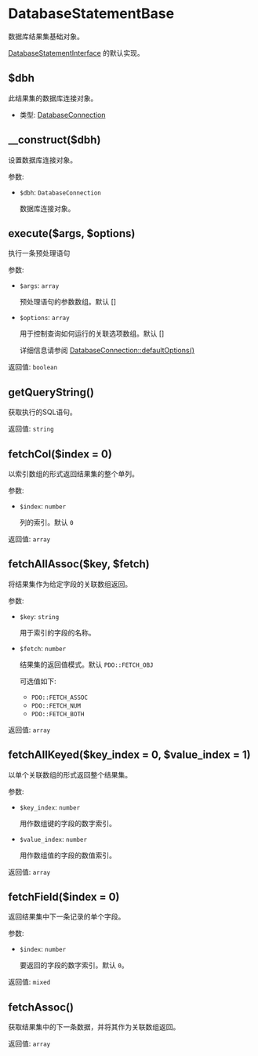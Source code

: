 # DatabaseStatementBase
数据库结果集基础对象。

[DatabaseStatementInterface](./databasestatementinterface) 的默认实现。


## $dbh

此结果集的数据库连接对象。

- 类型: [DatabaseConnection](./databaseconnection)



## __construct($dbh)

设置数据库连接对象。

参数:
- `$dbh`: `DatabaseConnection`

    数据库连接对象。


## execute($args, $options)

执行一条预处理语句

参数:
- `$args`: `array`

    预处理语句的参数数组。默认 []

- `$options`: `array`

    用于控制查询如何运行的关联选项数组。默认 []

    详细信息请参阅 [DatabaseConnection::defaultOptions()](./databaseconnection.html#defaultoptions)

返回值: `boolean`


## getQueryString()

获取执行的SQL语句。

返回值: `string`


## fetchCol($index = 0)

以索引数组的形式返回结果集的整个单列。

参数:
- `$index`: `number`

    列的索引。默认 `0`

返回值: `array`


## fetchAllAssoc($key, $fetch)

将结果集作为给定字段的关联数组返回。

参数:
- `$key`: `string`

    用于索引的字段的名称。

- `$fetch`: `number`

    结果集的返回值模式。默认 `PDO::FETCH_OBJ`

    可选值如下:
    - `PDO::FETCH_ASSOC`
    - `PDO::FETCH_NUM`
    - `PDO::FETCH_BOTH`

返回值: `array`


## fetchAllKeyed($key_index = 0, $value_index = 1)

以单个关联数组的形式返回整个结果集。

参数:
- `$key_index`: `number`

    用作数组键的字段的数字索引。

- `$value_index`: `number`

    用作数组值的字段的数值索引。

返回值: `array`


## fetchField($index = 0)

返回结果集中下一条记录的单个字段。

参数:
- `$index`: `number`

    要返回的字段的数字索引。默认 `0`。

返回值: `mixed`


## fetchAssoc()

获取结果集中的下一条数据，并将其作为关联数组返回。

返回值: `array`











































